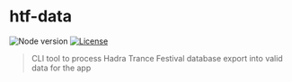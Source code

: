 # htf-data

![Node version](https://img.shields.io/badge/node-%3E%3D6.0.0-brightgreen.svg)
[![License](https://img.shields.io/badge/license-MIT-blue.svg)](LICENSE)

> CLI tool to process Hadra Trance Festival database export into valid data for the app

